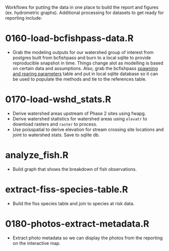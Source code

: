 Workflows for putting the data in one place to build the report and figures (ex. hydrometric graphs).  Additional processing for datasets to get ready for reporting include:


# 0160-load-bcfishpass-data.R
  *  Grab the modeling outputs for our watershed group of interest from postgres built from bcfishpass and burn to a local sqlite to provide reproducible snapshot in time. Things change alot as modelling is based on certain data and assumptions.  Also, grab the bcfishpass [spawning and rearing parameters](https://github.com/smnorris/bcfishpass/tree/main/02_model) table and put in local sqlite database so it can be used to populate the methods and tie to the references table.

  
# 0170-load-wshd_stats.R

  * Derive watershed areas upstream of Phase 2 sites using fwapg.
  * Derive watershed statistics for watershed areas using `elevatr` to download rasters and `raster` to process. 
  * Use poisspatial to derive elevation for stream crossing site locations and joint to watershed stats. Save to sqlite db.
  

# analyze_fish.R  
  * Build graph that shows the breakdown of fish observations.



# extract-fiss-species-table.R
  * Build the fiss species table and join to species at risk data.


# 0180-photos-extract-metadata.R
  * Extract photo metadata so we can display the photos from the reporting on the interactive map.
